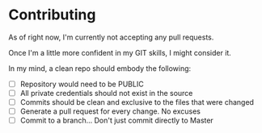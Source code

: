 # Contributing

As of right now, I'm currently not accepting any pull requests.

Once I'm a little more confident in my GIT skills, I might consider it.

In my mind, a clean repo should embody the following:

- [ ] Repository would need to be PUBLIC
- [ ] All private credentials should not exist in the source
- [ ] Commits should be clean and exclusive to the files that were changed
- [ ] Generate a pull request for every change.  No excuses
- [ ] Commit to a branch...  Don't just commit directly to Master